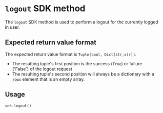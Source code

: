 # `logout` SDK method

The `logout` SDK method is used to perform a logout for the currently logged in user.

## Expected return value format

The expected return value format is `Tuple[bool, Dict[str,str]]`.
* The resulting tuple's first position is the success (`True`) or failure ('False`) of the logout request
* The resulting tuple's second position will always be a dictionary with a `rows` element that is an empty array.

## Usage

    sdk.logout()